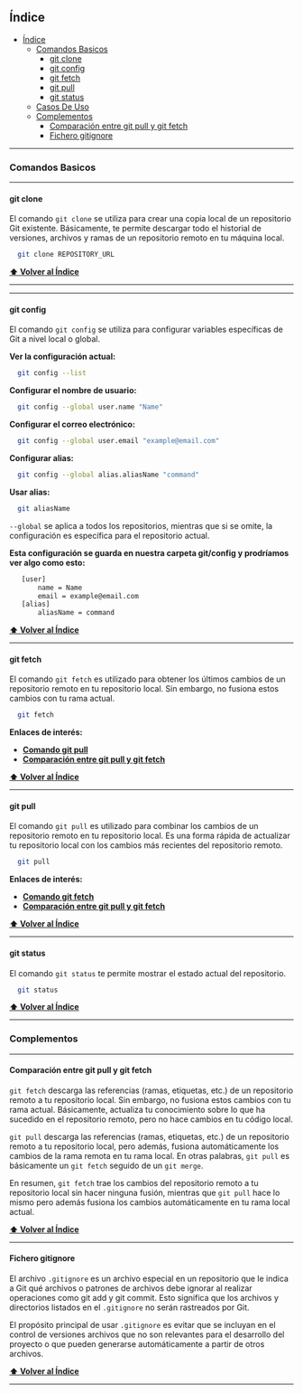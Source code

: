 ## Índice

- [Índice](#índice)
  - [Comandos Basicos](#comandos-basicos)
    - [git clone](#git-clone)
    - [git config](#git-config)
    - [git fetch](#git-fetch)
    - [git pull](#git-pull)
    - [git status](#git-status)
  - [Casos De Uso](#casos-de-uso)
  - [Complementos](#complementos)
    - [Comparación entre git pull y git fetch](#Comparación-entre-git-pull-y-git-fetch)
    - [Fichero gitignore](#fichero-gitignore)

---

### Comandos Basicos

---

#### **git clone**

El comando `git clone` se utiliza para crear una copia local de un repositorio Git existente. Básicamente, te permite descargar todo el historial de versiones, archivos y ramas de un repositorio remoto en tu máquina local.
  ```bash
    git clone REPOSITORY_URL
  ```

**[⬆ Volver al Índice](#índice)**

---

--- 

#### **git config**

El comando `git config` se utiliza para configurar variables específicas de Git a nivel local o global.

**Ver la configuración actual:**
  ```bash
    git config --list
  ```

**Configurar el nombre de usuario:**
  ```bash
    git config --global user.name "Name"
  ```

**Configurar el correo electrónico:**
  ```bash
    git config --global user.email "example@email.com"
  ```

**Configurar alias:**
  ```bash
    git config --global alias.aliasName "command"
  ```

**Usar alias:**
  ```bash
    git aliasName 
  ```


`--global` se aplica a todos los repositorios, mientras que si se omite, la configuración es específica para el repositorio actual.


 
**Esta configuración se guarda en nuestra carpeta git/config y prodríamos ver algo como esto:**
 ```bash
    [user]
        name = Name
        email = example@email.com
    [alias]
        aliasName = command
  ```

**[⬆ Volver al Índice](#índice)**

---

#### **git fetch**

El comando `git fetch` es utilizado para obtener los últimos cambios de un repositorio remoto en tu repositorio local. Sin embargo, no fusiona estos cambios con tu rama actual.

  ```bash
    git fetch
  ```

**Enlaces de interés:**  
- **[Comando git pull](#git-pull)**
- **[Comparación entre git pull y git fetch](#Comparación-entre-git-pull-y-git-fetch)**

**[⬆ Volver al Índice](#índice)**

---

#### **git pull**

El comando `git pull` es utilizado para combinar los cambios de un repositorio remoto en tu repositorio local. Es una forma rápida de actualizar tu repositorio local con los cambios más recientes del repositorio remoto.
  ```bash
    git pull
  ```

**Enlaces de interés:**  
- **[Comando git fetch](#git-fetch)**
- **[Comparación entre git pull y git fetch](#Comparación-entre-git-pull-y-git-fetch)**

**[⬆ Volver al Índice](#índice)**

---

#### **git status**

El comando `git status` te permite mostrar el estado actual del repositorio.
  ```bash
    git status
  ```

**[⬆ Volver al Índice](#índice)**

---

### Complementos

---

#### **Comparación entre git pull y git fetch**

`git fetch` descarga las referencias (ramas, etiquetas, etc.) de un repositorio remoto a tu repositorio local. Sin embargo, no fusiona estos cambios con tu rama actual. Básicamente, actualiza tu conocimiento sobre lo que ha sucedido en el repositorio remoto, pero no hace cambios en tu código local.

`git pull` descarga las referencias (ramas, etiquetas, etc.) de un repositorio remoto a tu repositorio local, pero además, fusiona automáticamente los cambios de la rama remota en tu rama local. En otras palabras, `git pull` es básicamente un `git fetch` seguido de un `git merge`.

En resumen, `git fetch` trae los cambios del repositorio remoto a tu repositorio local sin hacer ninguna fusión, mientras que `git pull` hace lo mismo pero además fusiona los cambios automáticamente en tu rama local actual.

**[⬆ Volver al Índice](#índice)**

---

#### **Fichero gitignore**

El archivo `.gitignore` es un archivo especial en un repositorio que le indica a Git qué archivos o patrones de archivos debe ignorar al realizar operaciones como git add y git commit. Esto significa que los archivos y directorios listados en el `.gitignore` no serán rastreados por Git.

El propósito principal de usar `.gitignore` es evitar que se incluyan en el control de versiones archivos que no son relevantes para el desarrollo del proyecto o que pueden generarse automáticamente a partir de otros archivos.

**[⬆ Volver al Índice](#índice)**

---